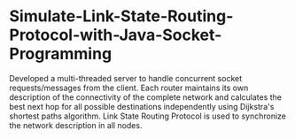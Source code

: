 # Simulate-Link-State-Routing-Protocol-with-Java-Socket-Programming
Developed a multi-threaded server to handle concurrent socket requests/messages from the client. Each router maintains its own description of the connectivity of the complete network and calculates the best next hop for all possible destinations independently using Dijkstra's shortest paths algorithm. Link State Routing Protocol is used to synchronize the network description in all nodes. 

